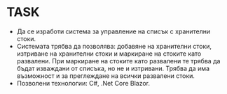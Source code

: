 # TASK
* Да се изработи система за управление на списък с хранителни стоки.
* Системата трябва да позволява: добавяне на хранителни стоки, изтриване на хранителни стоки и маркиране на стоките като развалени. При маркиране на стоките като развалени те трябва да бъдат изваждани от списъка, но не и изтривани. Трябва да има възможност и за преглеждане на всички развалени стоки.
* Позволени технологии: C#, .Net Core Blazor.
